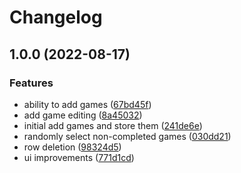 # Changelog

## 1.0.0 (2022-08-17)


### Features

* ability to add games ([67bd45f](https://github.com/kgladfelder/game-recommender/commit/67bd45f5673f252e200705fd8c237e322c979dca))
* add game editing ([8a45032](https://github.com/kgladfelder/game-recommender/commit/8a45032830f13244d3a727b41e00cc5e84530af7))
* initial add games and store them ([241de6e](https://github.com/kgladfelder/game-recommender/commit/241de6eabc57fab5d8b046c5afd88db2214f1a1d))
* randomly select non-completed games ([030dd21](https://github.com/kgladfelder/game-recommender/commit/030dd21cc672933648b6247d73e90bc8ecd937d1))
* row deletion ([98324d5](https://github.com/kgladfelder/game-recommender/commit/98324d5d15b9e1502f2a78cbe0a3c93454fde70d))
* ui improvements ([771d1cd](https://github.com/kgladfelder/game-recommender/commit/771d1cd057d880bb5c01a50bad0933e308f38211))
